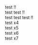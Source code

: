 test !!
<br>
test test !!
<br>
test test test !!
<br>
test x4
<br>
test x5
<br>
test x6
<br>
test x7
